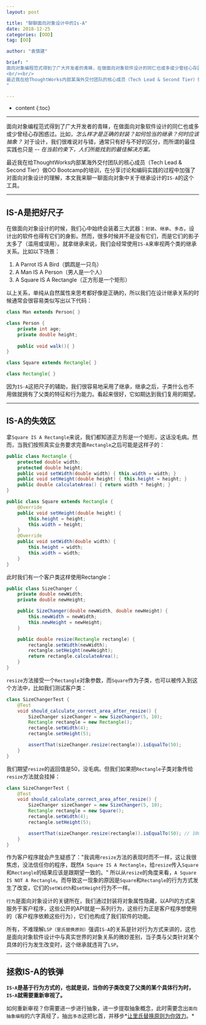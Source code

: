 ```yaml
---
layout: post

title: "聊聊面向对象设计中的Is-A"
date: 2018-12-25
categories: [OOD]
tag: [OO]

author: "袁慎建"

brief: "
面向对象编程范式得到了广大开发者的青睐，在做面向对象软件设计的同仁也或多或少曾经心存困惑过。比如，怎么样才是正确的封装？如何恰当的继承？何时应该抽象？ 对于设计，我们很难说对与错，通常只有好与不好的区分，而所谓的最佳实践也只是 -- 在当前约束下，人们所能找到的最佳解决方案。
<br/><br/>
最近我在给ThoughtWorks内部某海外交付团队的核心成员（Tech Lead & Second Tier）做OO Bootcamp的培训，在分享讨论和编码实践的过程中加强了对面向对象设计的理解，本文我来聊一聊面向对象中关于继承设计的`IS-A`的这个工具。
"

---
```


* content
{:toc}

---

面向对象编程范式得到了广大开发者的青睐，在做面向对象软件设计的同仁也或多或少曾经心存困惑过。比如，*怎么样才是正确的封装？如何恰当的继承？何时应该抽象？* 对于设计，我们很难说对与错，通常只有好与不好的区分，而所谓的最佳实践也只是 -- *在当前约束下，人们所能找到的最佳解决方案。*

最近我在给ThoughtWorks内部某海外交付团队的核心成员（Tech Lead & Second Tier）做OO Bootcamp的培训，在分享讨论和编码实践的过程中加强了对面向对象设计的理解，本文我来聊一聊面向对象中关于继承设计的`IS-A`的这个工具。

---

## IS-A是把好尺子
在做面向对象设计的时候，我们心中始终会装着三大武器：`封装`、`继承`、`多态`，设计出的软件也得有它们的身影。然而，很多时候并不是没有它们，而是它们的影子太多了（滥用或误用）。就拿继承来说，我们会经常使用`IS-A`来审视两个类的继承关系。比如以下场景：

1. A Parrot IS A Bird（鹦鹉是一只鸟）
2. A Man IS A Person（男人是一个人）
3. A Square IS A Rectangle（正方形是一个矩形）

以上关系，单纯从自然属性来思考都好像是正确的，所以我们在设计继承关系的时候通常会很容易类似写出以下代码：

```java
class Man extends Person{ }

class Person {
    private int age;
    private double height;
    
    public void walk(){ }
}

class Square extends Rectangle{ }

class Rectangle{ }
```

因为`IS-A`这把尺子的辅助，我们很容易地采用了继承，继承之后，子类什么也不用做就拥有了父类的特征和行为能力。看起来很好，它如期达到我们复用的期望。

---

## IS-A的失效区
拿`Square IS A Rectangle`来说，我们都知道正方形是一个矩形，这话没毛病。然而，当我们按照真实业务要求完善`Rectangle`之后可能是这样子的：

```java
public class Rectangle {
    protected double width;
    protected double height;
    public void setWidth(double width) { this.width = width; }
    public void setHeight(double height) { this.height = height; }
    public double calculateArea() { return width * height; }
}

public class Square extends Rectangle {
    @Override
    public void setHeight(double height) {
        this.height = height;
        this.width = height;
    }
    @Override
    public void setWidth(double width) {
        this.height = width;
        this.width = width;
    }
}
```
此时我们有一个客户类这样使用Rectangle：


```java
public class SizeChanger {
    private double newWidth;
    private double newHeight;

    public SizeChanger(double newWidth, double newHeight) {
        this.newWidth = newWidth;
        this.newHeight = newHeight;
    }

    public double resize(Rectangle rectangle) {
        rectangle.setWidth(newWidth);
        rectangle.setHeight(newHeight);
        return rectangle.calculateArea();
    }
}
```
`resize`方法接受一个`Rectangle`对象参数，而`Square`作为子类，也可以被传入到这个方法中，比如我们测试客户类：

```java
class SizeChangerTest {
    @Test
    void should_calculate_correct_area_after_resize() {
        SizeChanger sizeChanger = new SizeChanger(5, 10);
        Rectangle rectangle = new Rectangle();
        rectangle.setWidth(4);
        rectangle.setHeight(5);

        assertThat(sizeChanger.resize(rectangle)).isEqualTo(50);
    }
}
```
我们期望`resize`的返回值是50，没毛病。但我们如果把`Rectangle`子类对象传给`resize`方法就会挂掉：

```java
class SizeChangerTest {
    @Test
    void should_calculate_correct_area_after_resize() {
        SizeChanger sizeChanger = new SizeChanger(5, 10);
        Rectangle rectangle = new Square();
        rectangle.setWidth(4);
        rectangle.setHeight(5);

        assertThat(sizeChanger.resize(rectangle)).isEqualTo(50); // 100 not 50
    }
}
```

作为客户程序就会产生疑惑了："我调用`resize`方法的表现时而不一样，这让我很焦虑，没法信任你的程序，既然`A Square IS A Rectangle`，给`resize`传入`Square`和`Rectangle`的结果应该是跟期望一致的。" 所以从`resize`的角度来看，`A Square IS NOT A Rectangle`。而导致这一现象的原因是`Square`和`Rectangle`的行为方式发生了改变，它们的`setWidth`和`setHeight`行为不一样。

`行为`是面向对象设计的关键所在，我们通过封装将对象属性隐藏，以API的方式来服务于客户程序，这些公开的API就是一系列行为，这些行为正是客户程序想使用的（客户程序依赖这些行为），它们也构成了我们软件的功能。

所有，不难理解`LSP（里氏替换原则）`强调`IS-A`的关系是针对行为方式来讲的，这也是面向对象软件设计中与真实世界的对象关系的微妙差别，当子类与父类针对某个具体的行为发生改变时，这个继承就违背了`LSP`。

---

## 拯救IS-A的铁弹
**`IS-A`是基于行为方式的，也就是说，当你的子类改变了父类的某个具体行为时，`IS-A`就需要重新审视了。**

如何重新审视？你需要进一步进行抽象，进一步提取抽象概念，此时需要念出`面向抽象编程`的六字真经了，抽出`多态`这把匕首，并移步*[让里氏替换原则为你效力](https://sjyuan.club/make-lsp-working-for-you/)。*
